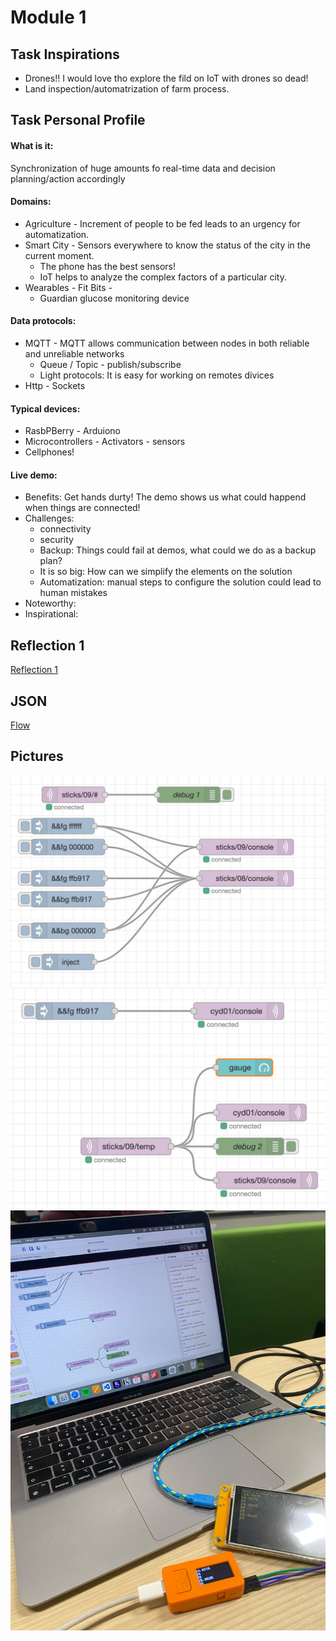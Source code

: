 # Module 1

## Task Inspirations

- Drones!! I would love tho explore the fild on IoT with drones so dead!
- Land inspection/automatrization of farm process.

## Task Personal Profile

#### What is it: 
Synchronization of huge amounts fo real-time data and decision planning/action accordingly 

#### Domains:
* Agriculture - Increment of people to be fed leads to an urgency for automatization.
* Smart City - Sensors everywhere to know the status of the city in the current moment.
    * The phone has the best sensors!
    * IoT helps to analyze the complex factors of a particular city.
* Wearables - Fit Bits - 
    * Guardian glucose monitoring device

#### Data protocols:
* MQTT - MQTT allows communication between nodes in both reliable and unreliable networks
    * Queue / Topic - publish/subscribe
    * Light protocols: It is easy for working on remotes divices 
* Http - Sockets 

#### Typical devices:
* RasbPBerry - Arduiono
* Microcontrollers - Activators - sensors
* Cellphones!

#### Live demo:
* Benefits: Get hands durty! The demo shows us what could happend when things are connected!
* Challenges:
    * connectivity
    * security
    * Backup: Things could fail at demos, what could we do as a backup plan?
    * It is so big: How can we simplify the elements on the solution
    * Automatization: manual steps to configure the solution could lead to human mistakes
* Noteworthy: 
* Inspirational:

## Reflection 1
[Reflection 1](Reflections/ref01.md)

## JSON
[Flow](./flows.json)


## Pictures

![image info](./pictures/A.jpg)
![image info](./pictures/B.jpg)
![image info](./pictures/C.jpg)

